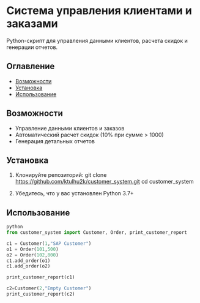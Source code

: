 # Система управления клиентами и заказами

Python-скрипт для управления данными клиентов, расчета скидок и генерации отчетов.

##  Оглавление

- [Возможности](#-возможности)
- [Установка](#-установка)
- [Использование](#-использование)

##  Возможности

-  Управление данными клиентов и заказов
-  Автоматический расчет скидок (10% при сумме > 1000)
-  Генерация детальных отчетов


##  Установка

1. Клонируйте репозиторий:
   git clone https://github.com/ktulhu2k/customer_system.git
   cd customer_system

2. Убедитесь, что у вас установлен Python 3.7+

##  Использование
```python
python
from customer_system import Customer, Order, print_customer_report

c1 = Customer(1,"SAP Customer")
o1 = Order(101,500)
o2 = Order(102,800)
c1.add_order(o1)
c1.add_order(o2)

print_customer_report(c1)

c2=Customer(2,"Empty Customer")
print_customer_report(c2)
```

